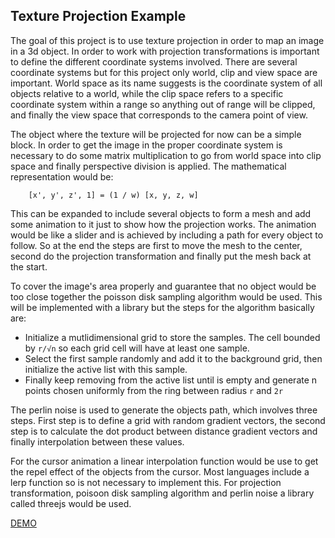 ## Texture Projection Example

The goal of this project is to use texture projection in order to map an image in a 3d object. In order to work with projection transformations is important to define the different coordinate systems involved. There are several coordinate systems but for this project only world, clip and view space are important. World space as its name suggests is the coordinate system of all objects relative to a world, while the clip space refers to a specific coordinate system within a range so anything out of range will be clipped, and finally the view space that corresponds to the camera point of view.

The object where the texture will be projected for now can be a simple block. In order to get the image in the proper coordinate system is necessary to do some matrix multiplication to go from world space into clip space and finally perspective division is applied. The mathematical representation would be:
```
    [x', y', z', 1] = (1 / w) [x, y, z, w]
```

This can be expanded to include several objects to form a mesh and add some animation to it just to show how the projection works. The animation would be like a slider and is achieved by including a path for every object to follow. So at the end the steps are first to move the mesh to the center, second do the projection transformation and finally put the mesh back at the start.

To cover the image's area properly and guarantee that no object would be too close together the poisson disk sampling algorithm would be used. This will be implemented with a library but the steps for the algorithm basically are:

* Initialize a mutlidimensional grid to store the samples. The cell bounded by ```r/√n``` so each grid cell will have at least one sample.
* Select the first sample randomly and add it to the background grid, then initialize the active list with this sample.
* Finally keep removing from the active list until is empty and generate n points chosen uniformly from the ring between radius ```r``` and ```2r``` 

The perlin noise is used to generate the objects path, which involves three steps. First step is to define a grid with random gradient vectors, the second step is to calculate the dot product between distance gradient vectors and finally interpolation between these values.

For the cursor animation a linear interpolation function would be use to get the repel effect of the objects from the cursor. Most languages include a lerp function so is not necessary to implement this. For projection transformation, poisoon disk sampling algorithm and perlin noise a library called threejs would be used.

[DEMO](https://jaec86.github.io/amt-workshop1/)
